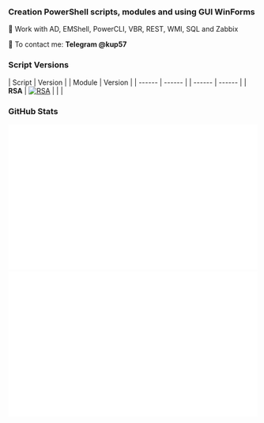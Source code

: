### Сreation PowerShell scripts, modules and using GUI WinForms

🔨 Work with AD, EMShell, PowerCLI, VBR, REST, WMI, SQL and Zabbix

💬 To contact me: **Telegram @kup57**

### Script Versions
| Script | Version | | Module | Version |
| ------ | ------ | | ------ | ------ |
| **RSA** | [![RSA](https://img.shields.io/github/v/release/lifailon/rsa)](https://github.com/Lifailon/RSA/releases) | | |

### GitHub Stats
![](https://raw.githubusercontent.com/lifailon/github-stats/master/generated/overview.svg#gh-light-mode-only) ![](https://raw.githubusercontent.com/lifailon/github-stats/master/generated/languages.svg#gh-light-mode-only)
